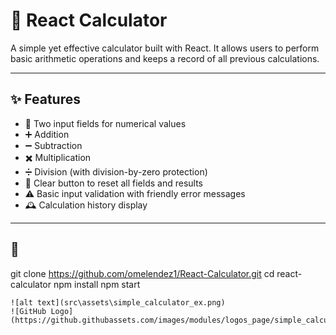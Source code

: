 # 🧮 React Calculator

A simple yet effective calculator built with React. It allows users to perform basic arithmetic operations and keeps a record of all previous calculations.

---

## ✨ Features

- 🔢 Two input fields for numerical values
- ➕ Addition
- ➖ Subtraction
- ✖️ Multiplication
- ➗ Division (with division-by-zero protection)
- 🧼 Clear button to reset all fields and results
- ⚠️ Basic input validation with friendly error messages
- 🕰️ Calculation history display

---

## 🚀 
git clone https://github.com/omelendez1/React-Calculator.git
cd react-calculator
npm install
npm start

```# React-Calculator
![alt text](src\assets\simple_calculator_ex.png)
![GitHub Logo](https://github.githubassets.com/images/modules/logos_page/simple_calculator_ex.png)
